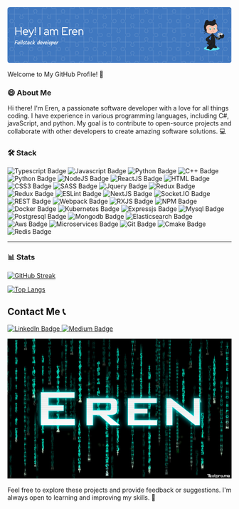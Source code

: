 ![Header](./github-header-image.png)

Welcome to My GitHub Profile! 🚀

### 😄 About Me

Hi there! I'm Eren, a passionate software developer with a love for all things coding. I have experience in various programming languages, including C#, javaScript, and python. My goal is to contribute to open-source projects and collaborate with other developers to create amazing software solutions. 💻

### 🛠️ Stack

<p>
 <img src="https://img.shields.io/badge/Typescript-blue?logo=Typescript&logoColor=white&style=for-the-badge" alt="Typescript Badge"/>
 <img src="https://img.shields.io/badge/Javascript-yellow?logo=Javascript&logoColor=white&style=for-the-badge" alt="Javascript Badge"/> 
  <img src="https://img.shields.io/badge/Golang-informational?logo=go&logoColor=white&style=for-the-badge" alt="Python Badge"/>
 <img src="https://img.shields.io/badge/C++-red?logo=c%2B%2B&logoColor=white&style=for-the-badge" alt="C++ Badge"/>
  <img src="https://img.shields.io/badge/Python-9cf?logo=Python&logoColor=black&style=for-the-badge" alt="Python Badge"/>
 <img src="https://img.shields.io/badge/NodeJS-success?logo=Node.JS&logoColor=white&style=for-the-badge" alt="NodeJS Badge"/>
  <img src="https://img.shields.io/badge/ReactJS-blue?logo=React&logoColor=white&style=for-the-badge" alt="ReactJS Badge"/>
 <img src="https://img.shields.io/badge/HTML-critical?logo=HTMl5&logoColor=white&style=for-the-badge" alt="HTML Badge"/>
  <img src="https://img.shields.io/badge/CSS3-blueviolet?logo=CSS3&logoColor=white&style=for-the-badge" alt="CSS3 Badge"/>
   <img src="https://img.shields.io/badge/SASS-ff69b4?logo=SASS&logoColor=white&style=for-the-badge" alt="SASS Badge"/>
  <img src="https://img.shields.io/badge/JQuery-blue?logo=jquery&logoColor=white&style=for-the-badge" alt="Jquery Badge"/>
 <img src="https://img.shields.io/badge/Redux-yellowgreen?logo=Redux&logoColor=white&style=for-the-badge" alt="Redux Badge"/>
  <img src="https://img.shields.io/badge/Redux-yellowgreen?logo=reactivex&logoColor=white&style=for-the-badge" alt="Redux Badge"/>
 <img src="https://img.shields.io/badge/ESLint-informational?logo=eslint&logoColor=white&style=for-the-badge" alt="ESLint Badge"/>
  <img src="https://img.shields.io/badge/NextJS-green?logo=next.js&logoColor=white&style=for-the-badge" alt="NextJS Badge"/>
<img src="https://img.shields.io/badge/socket.io-black?logo=Socket.io&logoColor=white&style=for-the-badge" alt="Socket.IO Badge"/>
 <img src="https://img.shields.io/badge/REST-orange?logo=api&logoColor=white&style=for-the-badge" alt="REST Badge"/>
  <img src="https://img.shields.io/badge/Webpack-9cf?logo=Webpack&logoColor=white&style=for-the-badge" alt="Webpack Badge"/>
 <img src="https://img.shields.io/badge/RXJS-ff69b4?logo=reactivex&logoColor=white&style=for-the-badge" alt="RXJS Badge"/>
   <img src="https://img.shields.io/badge/NPM-inactive?logo=npm&logoColor=white&style=for-the-badge" alt="NPM Badge"/>
 <img src="https://img.shields.io/badge/Docker-blue?logo=docker&logoColor=white&style=for-the-badge" alt="Docker Badge"/>
<img src="https://img.shields.io/badge/Kubernetes-blue?logo=kubernetes&logoColor=white&style=for-the-badge" alt="Kubernetes Badge"/>
<img src="https://img.shields.io/badge/Expressjs-yellow?logo=express&logoColor=white&style=for-the-badge" alt="Expressjs Badge"/>
<img src="https://img.shields.io/badge/Mysql-blue?logo=mysql&logoColor=white&style=for-the-badge" alt="Mysql Badge"/>
<img src="https://img.shields.io/badge/Postgresql-ff69b4?logo=postgresql&logoColor=white&style=for-the-badge" alt="Postgresql Badge"/>
<img src="https://img.shields.io/badge/Mongodb-yellowgreen?logo=mongodb&logoColor=white&style=for-the-badge" alt="Mongodb Badge"/>
<img src="https://img.shields.io/badge/Elasticsearch-orange?logo=elasticsearch&logoColor=white&style=for-the-badge" alt="Elasticsearch Badge"/>
<img src="https://img.shields.io/badge/Aws-orange?logo=amazon&logoColor=white&style=for-the-badge" alt="Aws Badge"/>
<img src="https://img.shields.io/badge/Microservices-red?logo=microservices&logoColor=white&style=for-the-badge" alt="Microservices Badge"/>
<img src="https://img.shields.io/badge/Git-blueviolet?logo=git&logoColor=white&style=for-the-badge" alt="Git Badge"/>
<img src="https://img.shields.io/badge/Cmake-green?logo=cmake&logoColor=white&style=for-the-badge" alt="Cmake Badge"/>
<img src="https://img.shields.io/badge/Redis-red?logo=redis&logoColor=white&style=for-the-badge" alt="Redis Badge"/>
 </p>
 
---

### :bar_chart: Stats

[![GitHub Streak](http://github-readme-streak-stats.herokuapp.com?user=erenokur&theme=gruvbox&hide_border=true)](https://git.io/streak-stats)

[![Top Langs](https://github-readme-stats.vercel.app/api/top-langs/?username=erenokur&layout=compact&theme=gruvbox)](https://github.com/anuraghazra/github-readme-stats)

## Contact Me 📞

<div id="badges">
 <a href="https://www.linkedin.com/in/eren-okur-06061349">
  <img src="https://img.shields.io/badge/LinkedIn-blue?logo=linkedin&logoColor=white&style=for-the-badge" alt="LinkedIn Badge"/>
 </a>
  <a href="https://medium.com/@erenokur.eo">
  <img src="https://img.shields.io/badge/Medium-black?logo=medium&logoColor=white&style=for-the-badge" alt="Medium Badge"/>
 </a>
</div>

![Header](./ErenMatrix.jpg)

Feel free to explore these projects and provide feedback or suggestions. I'm always open to learning and improving my skills. 🌟

